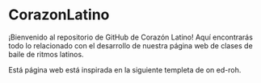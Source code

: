 # CorazonLatino
¡Bienvenido al repositorio de GitHub de Corazón Latino! Aquí encontrarás todo lo relacionado con el desarrollo de nuestra página web de clases de baile de ritmos latinos.

Está página web está inspirada en la siguiente templeta de on ed-roh.
